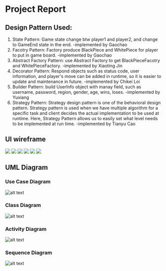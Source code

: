 # Project Report

## Design Pattern Used:
1. State Pattern:  Game state change btw player1 and player2, and change to GameEnd state in the end. -implemented by Gaochao
2. Facotry Pattern:  Factory produce BlackPiece and WhitePiece for player to put in game board. -implemented by Gaochao
3. Abstract Factory Pattern: use Abstract Factory to get BlackPieceFacotry and WhitePieceFactory. -implemented by Xiaoting Jin
4. Decorator Pattern: Respond objects such as status code, user information, and player's move can be added in runtime, so it is easier to update and maintenance in future. -implemented by Chikei Loi
5. Builder Pattern: build UserInfo object with manay field, such as username, password, region, gender, age, wins, loses. -implemented by Yuxiang
6. Strategy Pattern: Strategy design pattern is one of the behavioral design pattern. Strategy pattern is used when we have multiple algorithm for a specific task and client decides the actual implementation to be used at runtime. Here, Strategy Pattern allows us to easily set what level needs to be implemented at run time. -implemented by Tianyu Cao

## UI wireframe

![](screenshots/login.png)
![](screenshots/register.png)
![](screenshots/mode.png)
![](screenshots/game.png)
![](screenshots/win.png)
![](screenshots/board.png)

## UML Diagram

### Use Case Diagram
![alt text](https://github.com/nguyensjsu/sp19-202-goofy-object/blob/master/docs/UseCase%20Diagram.png)

### Class Diagram
![alt text](https://github.com/nguyensjsu/sp19-202-goofy-object/blob/master/docs/class_diagram.png)

### Activity Diagram
![alt text](https://github.com/nguyensjsu/sp19-202-goofy-object/blob/master/docs/Activity%20Diagram0.png)

### Sequence Diagram
![alt text](https://github.com/nguyensjsu/sp19-202-goofy-object/blob/master/docs/Sequence%20Diagram0.png)
